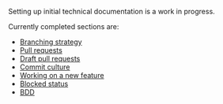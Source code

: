 Setting up initial technical documentation is a work in progress.

Currently completed sections are:
   * [Branching strategy](https://github.com/shyftmoving/technical-documentation/wiki/Branching-strategy)
   * [Pull requests](https://github.com/shyftmoving/technical-documentation/wiki/Pull-Requests)
   * [Draft pull requests](https://github.com/shyftmoving/technical-documentation/wiki/Draft-pull-requests)
   * [Commit culture](https://github.com/shyftmoving/technical-documentation/wiki/Commit-culture)
   * [Working on a new feature](https://github.com/shyftmoving/technical-documentation/wiki/Working-on-a-new-feature)
   * [Blocked status](https://github.com/shyftmoving/technical-documentation/wiki/Blocked-status)
   * [BDD](https://github.com/shyftmoving/technical-documentation/wiki/BDD)